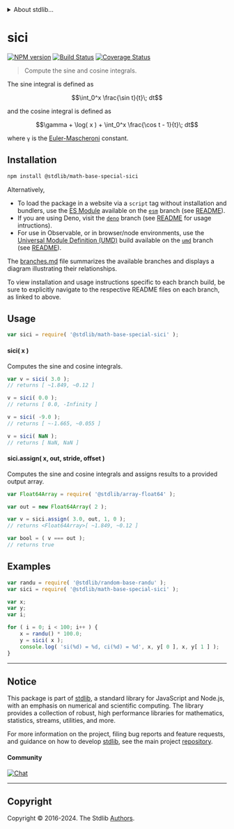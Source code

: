 <!--

@license Apache-2.0

Copyright (c) 2018 The Stdlib Authors.

Licensed under the Apache License, Version 2.0 (the "License");
you may not use this file except in compliance with the License.
You may obtain a copy of the License at

   http://www.apache.org/licenses/LICENSE-2.0

Unless required by applicable law or agreed to in writing, software
distributed under the License is distributed on an "AS IS" BASIS,
WITHOUT WARRANTIES OR CONDITIONS OF ANY KIND, either express or implied.
See the License for the specific language governing permissions and
limitations under the License.

-->


<details>
  <summary>
    About stdlib...
  </summary>
  <p>We believe in a future in which the web is a preferred environment for numerical computation. To help realize this future, we've built stdlib. stdlib is a standard library, with an emphasis on numerical and scientific computation, written in JavaScript (and C) for execution in browsers and in Node.js.</p>
  <p>The library is fully decomposable, being architected in such a way that you can swap out and mix and match APIs and functionality to cater to your exact preferences and use cases.</p>
  <p>When you use stdlib, you can be absolutely certain that you are using the most thorough, rigorous, well-written, studied, documented, tested, measured, and high-quality code out there.</p>
  <p>To join us in bringing numerical computing to the web, get started by checking us out on <a href="https://github.com/stdlib-js/stdlib">GitHub</a>, and please consider <a href="https://opencollective.com/stdlib">financially supporting stdlib</a>. We greatly appreciate your continued support!</p>
</details>

# sici

[![NPM version][npm-image]][npm-url] [![Build Status][test-image]][test-url] [![Coverage Status][coverage-image]][coverage-url] <!-- [![dependencies][dependencies-image]][dependencies-url] -->

> Compute the sine and cosine integrals.

<section class="intro">

The sine integral is defined as

<!-- <equation class="equation" label="eq:sine_integral" align="center" raw="\int_0^x \frac{\sin t}{t}\; dt" alt="Sine integral."> -->

```math
\int_0^x \frac{\sin t}{t}\; dt
```

<!-- <div class="equation" align="center" data-raw-text="\int_0^x \frac{\sin t}{t}\; dt" data-equation="eq:sine_integral">
    <img src="https://cdn.jsdelivr.net/gh/stdlib-js/stdlib@9d139bffba6eb2d0113c8412c1a9bf60ca59ac60/lib/node_modules/@stdlib/math/base/special/sici/docs/img/equation_sine_integral.svg" alt="Sine integral.">
    <br>
</div> -->

<!-- </equation> -->

and the cosine integral is defined as

<!-- <equation class="equation" label="eq:cosine_integral" align="center" raw="\gamma + \log( x ) + \int_0^x \frac{\cos t - 1}{t}\; dt" alt="Cosine integral."> -->

```math
\gamma + \log( x ) + \int_0^x \frac{\cos t - 1}{t}\; dt
```

<!-- <div class="equation" align="center" data-raw-text="\gamma + \log( x ) + \int_0^x \frac{\cos t - 1}{t}\; dt" data-equation="eq:cosine_integral">
    <img src="https://cdn.jsdelivr.net/gh/stdlib-js/stdlib@9d139bffba6eb2d0113c8412c1a9bf60ca59ac60/lib/node_modules/@stdlib/math/base/special/sici/docs/img/equation_cosine_integral.svg" alt="Cosine integral.">
    <br>
</div> -->

<!-- </equation> -->

where `γ` is the [Euler-Mascheroni][eulergamma] constant.

</section>

<!-- /.intro -->

<section class="installation">

## Installation

```bash
npm install @stdlib/math-base-special-sici
```

Alternatively,

-   To load the package in a website via a `script` tag without installation and bundlers, use the [ES Module][es-module] available on the [`esm`][esm-url] branch (see [README][esm-readme]).
-   If you are using Deno, visit the [`deno`][deno-url] branch (see [README][deno-readme] for usage intructions).
-   For use in Observable, or in browser/node environments, use the [Universal Module Definition (UMD)][umd] build available on the [`umd`][umd-url] branch (see [README][umd-readme]).

The [branches.md][branches-url] file summarizes the available branches and displays a diagram illustrating their relationships.

To view installation and usage instructions specific to each branch build, be sure to explicitly navigate to the respective README files on each branch, as linked to above.

</section>

<section class="usage">

## Usage

```javascript
var sici = require( '@stdlib/math-base-special-sici' );
```

#### sici( x )

Computes the sine and cosine integrals.

```javascript
var v = sici( 3.0 );
// returns [ ~1.849, ~0.12 ]

v = sici( 0.0 );
// returns [ 0.0, -Infinity ]

v = sici( -9.0 );
// returns [ ~-1.665, ~0.055 ]

v = sici( NaN );
// returns [ NaN, NaN ]
```

#### sici.assign( x, out, stride, offset )

Computes the sine and cosine integrals and assigns results to a provided output array.

```javascript
var Float64Array = require( '@stdlib/array-float64' );

var out = new Float64Array( 2 );

var v = sici.assign( 3.0, out, 1, 0 );
// returns <Float64Array>[ ~1.849, ~0.12 ]

var bool = ( v === out );
// returns true
```

</section>

<!-- /.usage -->

<section class="examples">

## Examples

<!-- eslint no-undef: "error" -->

```javascript
var randu = require( '@stdlib/random-base-randu' );
var sici = require( '@stdlib/math-base-special-sici' );

var x;
var y;
var i;

for ( i = 0; i < 100; i++ ) {
    x = randu() * 100.0;
    y = sici( x );
    console.log( 'si(%d) = %d, ci(%d) = %d', x, y[ 0 ], x, y[ 1 ] );
}
```

</section>

<!-- /.examples -->

<!-- Section for related `stdlib` packages. Do not manually edit this section, as it is automatically populated. -->

<section class="related">

</section>

<!-- /.related -->

<!-- Section for all links. Make sure to keep an empty line after the `section` element and another before the `/section` close. -->


<section class="main-repo" >

* * *

## Notice

This package is part of [stdlib][stdlib], a standard library for JavaScript and Node.js, with an emphasis on numerical and scientific computing. The library provides a collection of robust, high performance libraries for mathematics, statistics, streams, utilities, and more.

For more information on the project, filing bug reports and feature requests, and guidance on how to develop [stdlib][stdlib], see the main project [repository][stdlib].

#### Community

[![Chat][chat-image]][chat-url]

---

## Copyright

Copyright &copy; 2016-2024. The Stdlib [Authors][stdlib-authors].

</section>

<!-- /.stdlib -->

<!-- Section for all links. Make sure to keep an empty line after the `section` element and another before the `/section` close. -->

<section class="links">

[npm-image]: http://img.shields.io/npm/v/@stdlib/math-base-special-sici.svg
[npm-url]: https://npmjs.org/package/@stdlib/math-base-special-sici

[test-image]: https://github.com/stdlib-js/math-base-special-sici/actions/workflows/test.yml/badge.svg?branch=main
[test-url]: https://github.com/stdlib-js/math-base-special-sici/actions/workflows/test.yml?query=branch:main

[coverage-image]: https://img.shields.io/codecov/c/github/stdlib-js/math-base-special-sici/main.svg
[coverage-url]: https://codecov.io/github/stdlib-js/math-base-special-sici?branch=main

<!--

[dependencies-image]: https://img.shields.io/david/stdlib-js/math-base-special-sici.svg
[dependencies-url]: https://david-dm.org/stdlib-js/math-base-special-sici/main

-->

[chat-image]: https://img.shields.io/gitter/room/stdlib-js/stdlib.svg
[chat-url]: https://app.gitter.im/#/room/#stdlib-js_stdlib:gitter.im

[stdlib]: https://github.com/stdlib-js/stdlib

[stdlib-authors]: https://github.com/stdlib-js/stdlib/graphs/contributors

[umd]: https://github.com/umdjs/umd
[es-module]: https://developer.mozilla.org/en-US/docs/Web/JavaScript/Guide/Modules

[deno-url]: https://github.com/stdlib-js/math-base-special-sici/tree/deno
[deno-readme]: https://github.com/stdlib-js/math-base-special-sici/blob/deno/README.md
[umd-url]: https://github.com/stdlib-js/math-base-special-sici/tree/umd
[umd-readme]: https://github.com/stdlib-js/math-base-special-sici/blob/umd/README.md
[esm-url]: https://github.com/stdlib-js/math-base-special-sici/tree/esm
[esm-readme]: https://github.com/stdlib-js/math-base-special-sici/blob/esm/README.md
[branches-url]: https://github.com/stdlib-js/math-base-special-sici/blob/main/branches.md

[eulergamma]: http://mathworld.wolfram.com/Euler-MascheroniConstant.html

</section>

<!-- /.links -->
